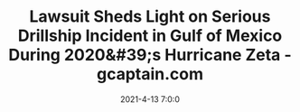 ---
"title": "Lawsuit Sheds Light on Serious Drillship Incident in Gulf of Mexico During 2020&amp;#39;s Hurricane Zeta - gcaptain.com"
"date": "2021-4-13 7:0:0"
"feed_name": "GOOGLENEWS"
"feed_website": "https://news.google.com/search?q=drilling%2Bincident&hl=en-US&gl=US&ceid=US:en"
"feed_rss": "https://news.google.com/rss/search?q=drilling%2Bincident&hl=en-US&gl=US&ceid=US:en"
"link": "https://gcaptain.com/deepwater-asgard-incident-gulf-of-mexico-hurricane-zeta/"
"file": "_posts/2021-1-1-8fc43a5683dcd98180ab7574b172b217ccd95925.md"
"accident": "1"
"drilling": "1"
---